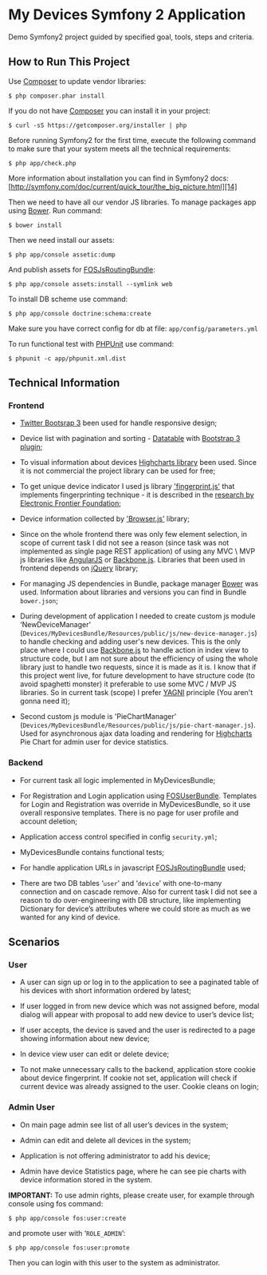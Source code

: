 My Devices Symfony 2 Application
================================

Demo Symfony2 project guided by specified goal, tools, steps and criteria.

How to Run This Project
-----------------------

Use [Composer][13] to update vendor libraries:

    $ php composer.phar install

If you do not have [Composer][13] you can install it in your project:

    $ curl -sS https://getcomposer.org/installer | php

Before running Symfony2 for the first time, execute the following command to make sure that your system meets all the
technical requirements:

    $ php app/check.php

More information about installation you can find in Symfony2 docs: [http://symfony.com/doc/current/quick_tour/the_big_picture.html][14]

Then we need to have all our vendor JS libraries. To manage packages app using [Bower][11]. Run command:

    $ bower install

Then we need install our assets:

    $ php app/console assetic:dump

And publish assets for [FOSJsRoutingBundle][15]:

    $ php app/console assets:install --symlink web

To install DB scheme use command:

    $ php app/console doctrine:schema:create

Make sure you have correct config for db at file: `app/config/parameters.yml`

To run functional test with [PHPUnit][17] use command:

    $ phpunit -c app/phpunit.xml.dist

Technical Information
---------------------

### Frontend

  * [Twitter Bootsrap 3][1] been used for handle responsive design;

  * Device list with pagination and sorting - [Datatable][2] with [Bootstrap 3 plugin][3];

  * To visual information about devices [Highcharts library][4] been used. Since it is not commercial the project
    library can be used for free;

  * To get unique device indicator I used js library ['fingerprint.js'][5] that implements fingerprinting technique - it
    is described in the [research by Electronic Frontier Foundation][6];

  * Device information collected by ['Browser.js'][7] library;

  * Since on the whole frontend there was only few element selection, in scope of current task I did not see a reason
    (since task was not implemented as single page REST application) of using any MVC \ MVP js libraries like [AngularJS][8]
    or [Backbone.js][9]. Libraries that been used in frontend depends on [jQuery][10] library;

  * For managing JS dependencies in Bundle, package manager [Bower][11] was used. Information about libraries and
    versions you can find in Bundle `bower.json`;

  * During development of application I needed to create custom js module ‘NewDeviceManager'
    (`Devices/MyDevicesBundle/Resources/public/js/new-device-manager.js`) to handle checking and adding user's new devices.
    This is the only place where I could use [Backbone.js][9] to handle action in index view to structure code, but I am not
    sure about the efficiency of using the whole library just to handle two requests, since it is made as it is. I know that if
    this project went live, for future development to have structure code (to avoid spaghetti monster) it preferable to
    use some MVC / MVP JS libraries. So in current task (scope) I prefer [YAGNI][12] principle (You aren't gonna need it);

  * Second custom js module is 'PieChartManager' (`Devices/MyDevicesBundle/Resources/public/js/pie-chart-manager.js`).
    Used for asynchronous ajax data loading and rendering for [Highcharts][4] Pie Chart for admin user for device statistics.

### Backend

  * For current task all logic implemented in MyDevicesBundle;

  * For Registration and Login application using [FOSUserBundle][16]. Templates for Login and Registration was override in
    MyDevicesBundle, so it use overall responsive templates. There is no page for user profile and account deletion;

  * Application access control specified in config `security.yml`;

  * MyDevicesBundle contains functional tests;

  * For handle application URLs in javascript [FOSJsRoutingBundle][15] used;

  * There are two DB tables ‘`user`' and ‘`device`’ with one-to-many connection and on cascade remove. Also for current
    task I did not see a reason to do over-engineering with DB structure, like implementing Dictionary for device’s attributes
    where we could store as much as we wanted for any kind of device.

Scenarios
---------

### User

  * A user can sign up or log in to the application to see a paginated table of his devices with short information ordered
    by latest;

  * If user logged in from new device which was not assigned before, modal dialog will appear with proposal to add new
    device to user’s device list;

  * If user accepts, the device is saved and the user is redirected to a page showing information about new device;

  * In device view user can edit or delete device;

  * To not make unnecessary calls to the backend, application store cookie about device fingerprint. If cookie not set,
    application will check if current device was already assigned to the user. Cookie cleans on login;

### Admin User

  * On main page admin see list of all user’s devices in the system;

  * Admin can edit and delete all devices in the system;

  * Application is not offering administrator to add his device;

  * Admin have device Statistics page, where he can see pie charts with device information stored in the system.

**IMPORTANT:** To use admin rights, please create user, for example through console using fos command:

    $ php app/console fos:user:create

and promote user with ‘`ROLE_ADMIN`’:

    $ php app/console fos:user:promote

Then you can login with this user to the system as administrator.

[1]: http://getbootstrap.com/
[2]: https://datatables.net/
[3]: https://github.com/Jowin/Datatables-Bootstrap3
[4]: http://www.highcharts.com/
[5]: https://github.com/Valve/fingerprintjs
[6]: https://panopticlick.eff.org/browser-uniqueness.pdf
[7]: https://github.com/thorst/Browser
[8]: https://angularjs.org/
[9]: http://backbonejs.org/
[10]: http://jquery.com/
[11]: https://github.com/bower/bower
[12]: http://en.wikipedia.org/wiki/You_aren't_gonna_need_it
[13]: https://getcomposer.org/
[14]: http://symfony.com/doc/current/quick_tour/the_big_picture.html
[15]: https://github.com/FriendsOfSymfony/FOSJsRoutingBundle
[16]: https://github.com/FriendsOfSymfony/FOSUserBundle
[17]: http://phpunit.de/
[18]: https://travis-ci.org/fosco-maestro/MyDevices.svg
[19]: https://travis-ci.org/fosco-maestro/MyDevices

